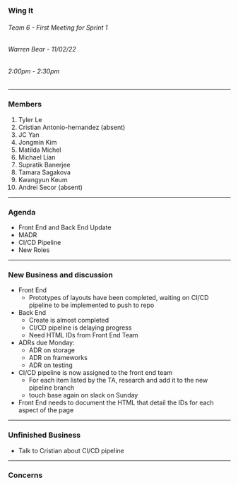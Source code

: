 ### Wing It

###### Team 6 - First Meeting for Sprint 1

###### Warren Bear - 11/02/22

###### 2:00pm - 2:30pm

<hr>

### Members

1. Tyler Le
2. Cristian Antonio-hernandez (absent)
3. JC Yan
4. Jongmin Kim
5. Matilda Michel 
6. Michael Lian
7. Supratik Banerjee 
8. Tamara Sagakova
9. Kwangyun Keum 
10. Andrei Secor (absent)


<hr>

### Agenda 
- Front End and Back End Update
- MADR
- CI/CD Pipeline
- New Roles

<hr>

### New Business and discussion
- Front End
  - Prototypes of layouts have been completed, waiting on CI/CD pipeline to be implemented to push to repo
- Back End
  - Create is almost completed
  - CI/CD pipeline is delaying progress
  - Need HTML IDs from Front End Team 
- ADRs due Monday:
  - ADR on storage
  - ADR on frameworks
  - ADR on testing
- CI/CD pipeline is now assigned to the front end team
  - For each item listed by the TA, research and add it to the new pipeline branch
  - touch base again on slack on Sunday
- Front End needs to document the HTML that detail the IDs for each aspect of the page

<hr>

### Unfinished Business
- Talk to Cristian about CI/CD pipeline

<hr>

### Concerns
